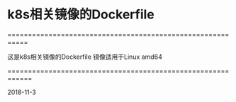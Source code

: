 # k8s相关镜像的Dockerfile #

===========================================================

这是k8s相关镜像的Dockerfile
镜像适用于Linux amd64

============================================================


2018-11-3
